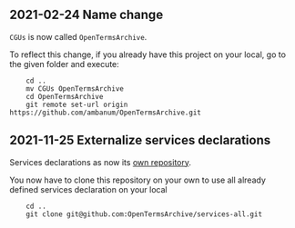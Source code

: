 ## 2021-02-24 Name change

`CGUs` is now called `OpenTermsArchive`.

To reflect this change, if you already have this project on your local, go to the given folder and execute:

```
    cd ..
    mv CGUs OpenTermsArchive
    cd OpenTermsArchive
    git remote set-url origin https://github.com/ambanum/OpenTermsArchive.git
```

## 2021-11-25 Externalize services declarations

Services declarations as now its [own repository](https://github.com/OpenTermsArchive/services-all).

You now have to clone this repository on your own to use all already defined services declaration on your local

```
    cd ..
    git clone git@github.com:OpenTermsArchive/services-all.git
```

